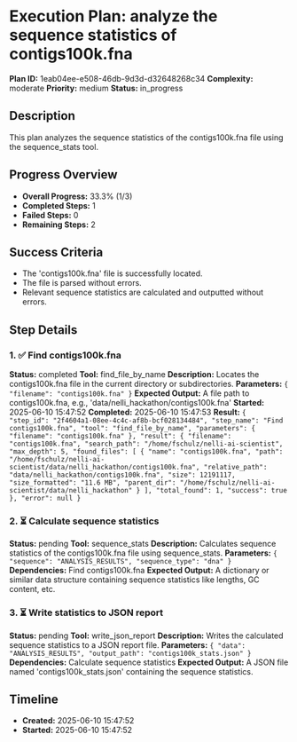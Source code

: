 # Execution Plan: analyze the sequence statistics of contigs100k.fna

**Plan ID:** 1eab04ee-e508-46db-9d3d-d32648268c34
**Complexity:** moderate
**Priority:** medium
**Status:** in_progress

## Description
This plan analyzes the sequence statistics of the contigs100k.fna file using the sequence_stats tool.

## Progress Overview
- **Overall Progress:** 33.3% (1/3)
- **Completed Steps:** 1
- **Failed Steps:** 0
- **Remaining Steps:** 2

## Success Criteria
- The 'contigs100k.fna' file is successfully located.
- The file is parsed without errors.
- Relevant sequence statistics are calculated and outputted without errors.

## Step Details

### 1. ✅ Find contigs100k.fna

**Status:** completed
**Tool:** find_file_by_name
**Description:** Locates the contigs100k.fna file in the current directory or subdirectories.
**Parameters:** `{
  "filename": "contigs100k.fna"
}`
**Expected Output:** A file path to contigs100k.fna, e.g., 'data/nelli_hackathon/contigs100k.fna'
**Started:** 2025-06-10 15:47:52
**Completed:** 2025-06-10 15:47:53
**Result:** `{
  "step_id": "2f4604a1-08ee-4c4c-af8b-bcf028134484",
  "step_name": "Find contigs100k.fna",
  "tool": "find_file_by_name",
  "parameters": {
    "filename": "contigs100k.fna"
  },
  "result": {
    "filename": "contigs100k.fna",
    "search_path": "/home/fschulz/nelli-ai-scientist",
    "max_depth": 5,
    "found_files": [
      {
        "name": "contigs100k.fna",
        "path": "/home/fschulz/nelli-ai-scientist/data/nelli_hackathon/contigs100k.fna",
        "relative_path": "data/nelli_hackathon/contigs100k.fna",
        "size": 12191117,
        "size_formatted": "11.6 MB",
        "parent_dir": "/home/fschulz/nelli-ai-scientist/data/nelli_hackathon"
      }
    ],
    "total_found": 1,
    "success": true
  },
  "error": null
}`

### 2. ⏳ Calculate sequence statistics

**Status:** pending
**Tool:** sequence_stats
**Description:** Calculates sequence statistics of the contigs100k.fna file using sequence_stats.
**Parameters:** `{
  "sequence": "ANALYSIS_RESULTS",
  "sequence_type": "dna"
}`
**Dependencies:** Find contigs100k.fna
**Expected Output:** A dictionary or similar data structure containing sequence statistics like lengths, GC content, etc.

### 3. ⏳ Write statistics to JSON report

**Status:** pending
**Tool:** write_json_report
**Description:** Writes the calculated sequence statistics to a JSON report file.
**Parameters:** `{
  "data": "ANALYSIS_RESULTS",
  "output_path": "contigs100k_stats.json"
}`
**Dependencies:** Calculate sequence statistics
**Expected Output:** A JSON file named 'contigs100k_stats.json' containing the sequence statistics.


## Timeline

- **Created:** 2025-06-10 15:47:52
- **Started:** 2025-06-10 15:47:52
